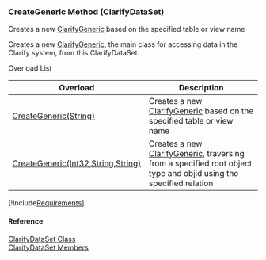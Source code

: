 ﻿### CreateGeneric Method (ClarifyDataSet)

Creates a new [ClarifyGeneric](fcSDK~FChoice.Foundation.Clarify.ClarifyGeneric.md) based on the specified table or view name

Creates a new [ClarifyGeneric](fcSDK~FChoice.Foundation.Clarify.ClarifyGeneric.md), the main class for accessing data in the Clarify system, from this ClarifyDataSet.

Overload List

| Overload | Description |
| --- | --- |
| [CreateGeneric(String)](fcSDK~FChoice.Foundation.Clarify.ClarifyDataSet~CreateGeneric(String).md) | Creates a new [ClarifyGeneric](fcSDK~FChoice.Foundation.Clarify.ClarifyGeneric.md) based on the specified table or view name   |
| [CreateGeneric(Int32,String,String)](fcSDK~FChoice.Foundation.Clarify.ClarifyDataSet~CreateGeneric(Int32,String,String).md) | Creates a new [ClarifyGeneric](fcSDK~FChoice.Foundation.Clarify.ClarifyGeneric.md), traversing from a specified root object type and objid using the specified relation   |

[!include[Requirements](../partials/requirements.md)]



#### Reference

[ClarifyDataSet Class](fcSDK~FChoice.Foundation.Clarify.ClarifyDataSet.md)  
[ClarifyDataSet Members](fcSDK~FChoice.Foundation.Clarify.ClarifyDataSet_members.md)
